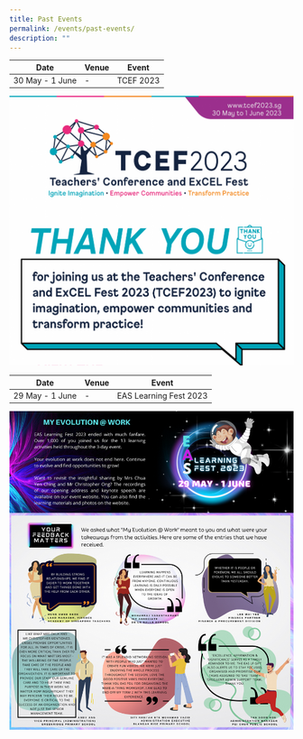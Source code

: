 ```yaml
---
title: Past Events
permalink: /events/past-events/
description: ""
---
```

<p id="tcef23"></p>

| Date | Venue | Event|
| -------- | -------- | -------- |
| 30 May - 1 June  | - | TCEF 2023|

<a href="https://www.tcef2023.sg"><img src="/images/Events/tcef2023-thkyou-1.png" style="width:1000px"></a>

<p></p>

<p id="easlf23"></p>

| Date | Venue | Event|
| -------- | -------- | -------- |
| 29 May - 1 June  | - | EAS Learning Fest 2023|

<a href="https://intranet.moe.gov.sg/academy/Pages/professional-development/eas/eas-learning-fest.aspx"><img src="/images/Events/easlf2023_postevent.png" style="width:1000px"></a>

<p></p>